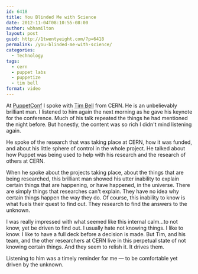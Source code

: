 ```yaml
---
id: 6418
title: You Blinded Me with Science
date: 2012-11-04T08:10:55-08:00
author: wbhamilton
layout: post
guid: http://1twentyeight.com/?p=6418
permalink: /you-blinded-me-with-science/
categories:
  - Technology
tags:
  - cern
  - puppet labs
  - puppetize
  - tim bell
format: video
---
```

At [PuppetConf](http://puppetconf.com) I spoke with [Tim Bell](https://twitter.com/noggin143) from CERN. He is an unbelievably brilliant man. I listened to him again the next morning as he gave his keynote for the conference. Much of his talk repeated the things he had mentioned the night before. But honestly, the content was so rich I didn't mind listening again.

He spoke of the research that was taking place at CERN, how it was funded, and about his little sphere of control in the whole project. He talked about how Puppet was being used to help with his research and the research of others at CERN.

When he spoke about the projects taking place, about the things that are being researched, this brilliant man showed his utter inability to explain certain things that are happening, or have happened, in the universe. There are simply things that researches can't explain. They have no idea why certain things happen the way they do. Of course, this inability to know is what fuels their quest to find out. They research to find the answers to the unknown.

I was really impressed with what seemed like this internal calm...to not know, yet be driven to find out. I usually hate not knowing things. I like to know. I like to have a full deck before a decision is made. But Tim, and his team, and the other researchers at CERN live in this perpetual state of not knowing certain things. And they seem to relish it. It drives them.

Listening to him was a timely reminder for me — to be comfortable yet driven by the unknown.
